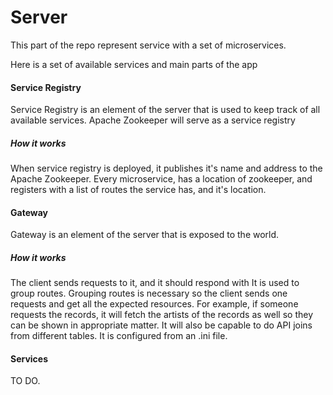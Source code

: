 # Server

This part of the repo represent service with a set of microservices.

Here is a set of available services and main parts of the app

#### Service Registry

Service Registry is an element of the server that is used to keep track of all available services.
Apache Zookeeper will serve as a service registry

##### How it works

When service registry is deployed, it publishes it's name and address to the Apache Zookeeper.
Every microservice, has a location of zookeeper, and registers with a list of routes the service has, and it's location.

#### Gateway

Gateway is an element of the server that is exposed to the world.

##### How it works

The client sends requests to it, and it should respond with 
It is used to group routes.
Grouping routes is necessary so the client sends one requests and get all the expected resources.
For example, if someone requests the records, it will fetch the artists of the records as well so they can be shown in appropriate matter.
It will also be capable to do API joins from different tables.
It is configured from an .ini file.

#### Services

TO DO.
